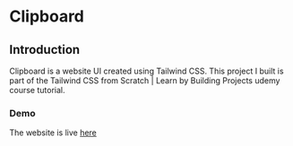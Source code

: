 # Clipboard
## Introduction
Clipboard is a website UI created using Tailwind CSS. This project I built is part of the Tailwind CSS from Scratch | Learn by Building Projects udemy course tutorial. 

### Demo
The website is live [here](https://naveraraycia.github.io/clipboard-website/)
